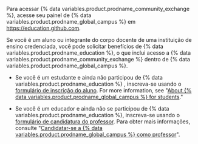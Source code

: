 Para acessar {% data variables.product.prodname_community_exchange %}, acesse seu painel de {% data variables.product.prodname_global_campus %} em https://education.github.com.

Se você é um aluno ou integrante do corpo docente de uma instituição de ensino credenciada, você pode solicitar benefícios de {% data variables.product.prodname_education %}, o que inclui acesso a {% data variables.product.prodname_community_exchange %} dentro de {% data variables.product.prodname_global_campus %}.

- Se você é um estudante e ainda não participou de {% data variables.product.prodname_education %} , inscreva-se usando o [formulário de inscrição do aluno](https://education.github.com/discount_requests/student_application). For more information, see "[About {% data variables.product.prodname_global_campus %} for students](/education/explore-the-benefits-of-teaching-and-learning-with-github-education/github-global-campus-for-students/about-github-global-campus-for-students)."

- Se você é um educador e ainda não se participou de {% data variables.product.prodname_education %}, inscreva-se usando o [formulário de candidatura do professor](https://education.github.com/discount_requests/teacher_application). Para obter mais informações, consulte "[Candidatar-se a {% data variables.product.prodname_global_campus %} como professor](/education/explore-the-benefits-of-teaching-and-learning-with-github-education/github-global-campus-for-teachers/apply-to-github-global-campus-as-a-teacher)".
